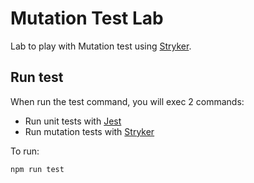 # Mutation Test Lab
Lab to play with Mutation test using [Stryker](https://stryker-mutator.io/).

## Run test
When run the test command, you will exec 2 commands:
- Run unit tests with [Jest](https://jestjs.io/)
- Run mutation tests with [Stryker](https://stryker-mutator.io/)

To run:
```sh
npm run test
```
